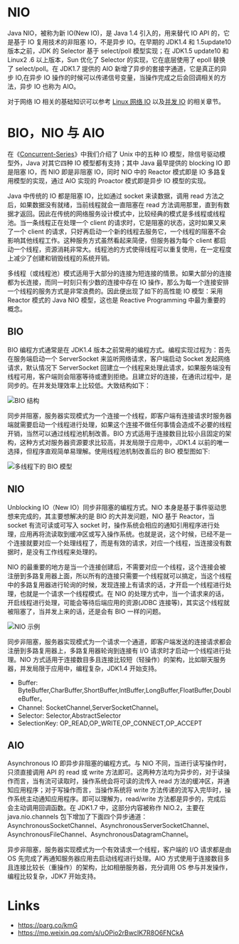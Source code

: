 # NIO

Java NIO，被称为新 IO(New IO)，是 Java 1.4 引入的，用来替代 IO API 的，它是基于 IO 复用技术的非阻塞 IO，不是异步 IO。在早期的 JDK1.4 和 1.5update10 版本之前，JDK 的 Selector 基于 select/poll 模型实现；在 JDK1.5 update10 和 Linux2 .6 以上版本，Sun 优化了 Selector 的实现，它在底层使用了 epoll 替换了 select/poll。在 JDK1.7 提供的 AIO 新增了异步的套接字通道，它是真正的异步 IO,在异步 IO 操作的时候可以传递信号变量，当操作完成之后会回调相关的方法，异步 IO 也称为 AIO。

对于网络 IO 相关的基础知识可以参考 [Linux 网络 IO](https://ng-tech.icu/DistributedSystem-Series/#/?q=Linux网络IO) 以及[并发 IO](https://ng-tech.icu/DistributedSystem-Series/#/?q=并发IO) 的相关章节。

# BIO，NIO 与 AIO

在《[Concurrent-Series](https://github.com/wx-chevalir/Concurrent-Series?q=)》中我们介绍了 Unix 中的五种 IO 模型，除信号驱动模型外，Java 对其它四种 IO 模型都有支持；其中 Java 最早提供的 blocking IO 即是阻塞 IO，而 NIO 即是非阻塞 IO，同时 NIO 中的 Reactor 模式即是 IO 多路复用模型的实现，通过 AIO 实现的 Proactor 模式即是异步 IO 模型的实现。

Java 中传统的 IO 都是阻塞 IO，比如通过 socket 来读数据，调用 read 方法之后，如果数据没有就绪，当前线程就会一直阻塞在 read 方法调用那里，直到有数据才返回。因此在传统的网络服务设计模式中，比较经典的模式是多线程或线程池。当一条线程正在处理一个 client 的请求时，它是阻塞的状态，这时如果又来了一个 client 的请求，只好再启动一个新的线程去服务它，一个线程的阻塞不会影响其他线程工作。这种服务方式虽然看起来简便，但服务器为每个 client 都启动一个线程，资源消耗非常大。线程池的方式使得线程可以重复使用，在一定程度上减少了创建和销毁线程的系统开销。

多线程（或线程池）模式适用于大部分的连接为短连接的情景。如果大部分的连接都为长连接，而同一时刻只有少数的连接中存在 IO 操作，那么为每一个连接安排一个线程的服务方式是非常浪费的。因此便出现了如下的高性能 IO 模型：采用 Reactor 模式的 Java NIO 模型，这也是 Reactive Programming 中最为重要的概念。

## BIO

BIO 编程方式通常是在 JDK1.4 版本之前常用的编程方式。编程实现过程为：首先在服务端启动一个 ServerSocket 来监听网络请求，客户端启动 Socket 发起网络请求，默认情况下 ServerSocket 回建立一个线程来处理此请求，如果服务端没有线程可用，客户端则会阻塞等待或遭到拒绝。且建立好的连接，在通讯过程中，是同步的。在并发处理效率上比较低。大致结构如下：

![BIO 结构](https://s1.ax1x.com/2020/03/23/8o8kDS.md.png)

同步并阻塞，服务器实现模式为一个连接一个线程，即客户端有连接请求时服务器端就需要启动一个线程进行处理，如果这个连接不做任何事情会造成不必要的线程开销，当然可以通过线程池机制改善。BIO 方式适用于连接数目比较小且固定的架构，这种方式对服务器资源要求比较高，并发局限于应用中，JDK1.4 以前的唯一选择，但程序直观简单易理解。使用线程池机制改善后的 BIO 模型图如下:

![多线程下的 BIO 模型](https://s1.ax1x.com/2020/03/23/8o8BDO.md.png)

## NIO

Unblocking IO（New IO）同步非阻塞的编程方式。NIO 本身是基于事件驱动思想来完成的，其主要想解决的是 BIO 的大并发问题，NIO 基于 Reactor，当 socket 有流可读或可写入 socket 时，操作系统会相应的通知引用程序进行处理，应用再将流读取到缓冲区或写入操作系统。也就是说，这个时候，已经不是一个连接就要对应一个处理线程了，而是有效的请求，对应一个线程，当连接没有数据时，是没有工作线程来处理的。

NIO 的最重要的地方是当一个连接创建后，不需要对应一个线程，这个连接会被注册到多路复用器上面，所以所有的连接只需要一个线程就可以搞定，当这个线程中的多路复用器进行轮询的时候，发现连接上有请求的话，才开启一个线程进行处理，也就是一个请求一个线程模式。在 NIO 的处理方式中，当一个请求来的话，开启线程进行处理，可能会等待后端应用的资源(JDBC 连接等)，其实这个线程就被阻塞了，当并发上来的话，还是会有 BIO 一样的问题。

![NIO 示例](https://s1.ax1x.com/2020/03/23/8T2Av6.png)

同步非阻塞，服务器实现模式为一个请求一个通道，即客户端发送的连接请求都会注册到多路复用器上，多路复用器轮询到连接有 I/O 请求时才启动一个线程进行处理。NIO 方式适用于连接数目多且连接比较短（轻操作）的架构，比如聊天服务器，并发局限于应用中，编程复杂，JDK1.4 开始支持。

- Buffer: ByteBuffer,CharBuffer,ShortBuffer,IntBuffer,LongBuffer,FloatBuffer,DoubleBuffer。
- Channel: SocketChannel,ServerSocketChannel。
- Selector: Selector,AbstractSelector
- SelectionKey: OP_READ,OP_WRITE,OP_CONNECT,OP_ACCEPT

## AIO

Asynchronous IO 即异步非阻塞的编程方式。与 NIO 不同，当进行读写操作时，只须直接调用 API 的 read 或 write 方法即可。这两种方法均为异步的，对于读操作而言，当有流可读取时，操作系统会将可读的流传入 read 方法的缓冲区，并通知应用程序；对于写操作而言，当操作系统将 write 方法传递的流写入完毕时，操作系统主动通知应用程序。即可以理解为，read/write 方法都是异步的，完成后会主动调用回调函数。在 JDK1.7 中，这部分内容被称作 NIO.2，主要在 java.nio.channels 包下增加了下面四个异步通道：AsynchronousSocketChannel、AsynchronousServerSocketChannel、AsynchronousFileChannel、AsynchronousDatagramChannel。

异步非阻塞，服务器实现模式为一个有效请求一个线程，客户端的 I/O 请求都是由 OS 先完成了再通知服务器应用去启动线程进行处理。AIO 方式使用于连接数目多且连接比较长（重操作）的架构，比如相册服务器，充分调用 OS 参与并发操作，编程比较复杂，JDK7 开始支持。

# Links

- https://parg.co/kmG
- https://mp.weixin.qq.com/s/uOPio2rBwcIK7R8O6FNCkA

